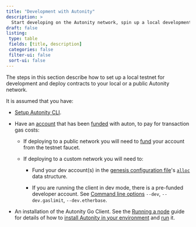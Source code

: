 ```yaml
---
title: "Development with Autonity"
description: >
  Start developing on the Autonity network, spin up a local development testnet and deploy contracts.
draft: false
listing:
 type: table
 fields: [title, description]
 categories: false
 filter-ui: false
 sort-ui: false
---
```


The steps in this section describe how to set up a local testnet for development and deploy contracts to your local or a public Autonity network.

It is assumed that you have:

- [Setup Autonity CLI](/account-holders/setup-aut/).

- Have an [account](/account-holders/create-acct/) that has been [funded](/account-holders/fund-acct/) with auton, to pay for transaction gas costs:
	
	- If deploying to a public network you will need to [fund](/account-holders/fund-acct/) your account from the testnet faucet.
	
	- If deploying to a custom network you will need to:
		
		- Fund your dev account(s) in the [genesis configuration file](/reference/genesis/#genesis-configuration-file)'s [`alloc`](/reference/genesis/#alloc-object) data structure.
		
		- If you are running the client in dev mode, there is a pre-funded developer account. See [Command line options](/reference/cli/#command-line-options) `--dev`, `--dev.gaslimit`, `--dev.etherbase`.

- An installation of the Autonity Go Client. See the [Running a node](/node-operators) guide for details of how to [install Autonity in your environment](/node-operators/install-aut/) and [run](/node-operators/run-aut/) it.


